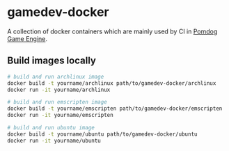 # gamedev-docker

A collection of docker containers which are mainly used by CI in [Pomdog Game Engine](https://github.com/mogemimi/pomdog).

## Build images locally

```sh
# build and run archlinux image
docker build -t yourname/archlinux path/to/gamedev-docker/archlinux
docker run -it yourname/archlinux

# build and run emscripten image
docker build -t yourname/emscripten path/to/gamedev-docker/emscripten
docker run -it yourname/emscripten

# build and run ubuntu image
docker build -t yourname/ubuntu path/to/gamedev-docker/ubuntu
docker run -it yourname/ubuntu
```
